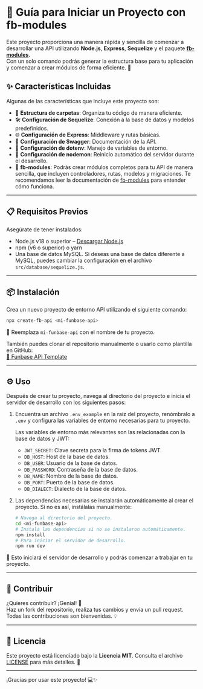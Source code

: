 # 🚀 Guía para Iniciar un Proyecto con fb-modules

Este proyecto proporciona una manera rápida y sencilla de comenzar a desarrollar una API utilizando **Node.js**, **Express**, **Sequelize** y el paquete **[fb-modules](https://www.npmjs.com/package/fb-modules)**.  
Con un solo comando podrás generar la estructura base para tu aplicación y comenzar a crear módulos de forma eficiente. 🎉

## ✨ Características Incluidas

Algunas de las características que incluye este proyecto son:

- 📂 **Estructura de carpetas**: Organiza tu código de manera eficiente.
- 🛠️ **Configuración de Sequelize**: Conexión a la base de datos y modelos predefinidos.
- 🌐 **Configuración de Express**: Middleware y rutas básicas.
- 📄 **Configuración de Swagger**: Documentación de la API.
- 🔑 **Configuración de dotenv**: Manejo de variables de entorno.
- 🔄 **Configuración de nodemon**: Reinicio automático del servidor durante el desarrollo.
- 🧩 **fb-modules**: Podrás crear módulos completos para tu API de manera sencilla, que incluyen controladores, rutas, modelos y migraciones. Te recomendamos leer la documentación de [fb-modules](https://www.npmjs.com/package/fb-modules) para entender cómo funciona.

---

## 📋 Requisitos Previos

Asegúrate de tener instalados:

- Node.js v18 o superior – [Descargar Node.js](https://nodejs.org/)
- npm (v6 o superior) o yarn
- Una base de datos MySQL. Si deseas una base de datos diferente a MySQL, puedes cambiar la configuración en el archivo `src/database/sequelize.js`.

---

## 📦 Instalación

Crea un nuevo proyecto de entorno API utilizando el siguiente comando:

```bash
npx create-fb-api <mi-funbase-api>
```

🔄 Reemplaza `mi-funbase-api` con el nombre de tu proyecto.

También puedes clonar el repositorio manualmente o usarlo como plantilla en GitHub:  
[🔗 Funbase API Template](https://github.com/Joregesosa/funbase-api-template)

---

## ⚙️ Uso

Después de crear tu proyecto, navega al directorio del proyecto e inicia el servidor de desarrollo con los siguientes pasos:

1. Encuentra un archivo `.env_example` en la raíz del proyecto, renómbralo a `.env` y configura las variables de entorno necesarias para tu proyecto.

    Las variables de entorno más relevantes son las relacionadas con la base de datos y JWT:

    - `JWT_SECRET`: Clave secreta para la firma de tokens JWT.
    - `DB_HOST`: Host de la base de datos.
    - `DB_USER`: Usuario de la base de datos.
    - `DB_PASSWORD`: Contraseña de la base de datos.
    - `DB_NAME`: Nombre de la base de datos.
    - `DB_PORT`: Puerto de la base de datos.
    - `DB_DIALECT`: Dialecto de la base de datos.

2. Las dependencias necesarias se instalarán automáticamente al crear el proyecto. Si no es así, instálalas manualmente:

    ```bash
    # Navega al directorio del proyecto.
    cd <mi-funbase-api>
    # Instala las dependencias si no se instalaron automáticamente.
    npm install  
    # Para iniciar el servidor de desarrollo.
    npm run dev
    ```

🚀 Esto iniciará el servidor de desarrollo y podrás comenzar a trabajar en tu proyecto.

---

## 🤝 Contribuir

¿Quieres contribuir? ¡Genial! 🎉  
Haz un fork del repositorio, realiza tus cambios y envía un pull request. Todas las contribuciones son bienvenidas. 💡

---

## 📜 Licencia

Este proyecto está licenciado bajo la **Licencia MIT**. Consulta el archivo [LICENSE](LICENSE) para más detalles. 📝

---

¡Gracias por usar este proyecto! 💻✨
